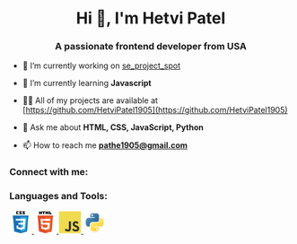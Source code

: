 <h1 align="center">Hi 👋, I'm Hetvi Patel</h1>
<h3 align="center">A passionate frontend developer from USA</h3>

- 🔭 I’m currently working on [se_project_spot](https://github.com/HetviPatel1905/se_project_spots)

- 🌱 I’m currently learning **Javascript**

- 👨‍💻 All of my projects are available at [https://github.com/HetviPatel1905](https://github.com/HetviPatel1905)

- 💬 Ask me about **HTML, CSS, JavaScript, Python**

- 📫 How to reach me **pathe1905@gmail.com**

<h3 align="left">Connect with me:</h3>
<p align="left">
</p>

<h3 align="left">Languages and Tools:</h3>
<p align="left"> <a href="https://www.w3schools.com/css/" target="_blank" rel="noreferrer"> <img src="https://raw.githubusercontent.com/devicons/devicon/master/icons/css3/css3-original-wordmark.svg" alt="css3" width="40" height="40"/> </a> <a href="https://www.w3.org/html/" target="_blank" rel="noreferrer"> <img src="https://raw.githubusercontent.com/devicons/devicon/master/icons/html5/html5-original-wordmark.svg" alt="html5" width="40" height="40"/> </a> <a href="https://developer.mozilla.org/en-US/docs/Web/JavaScript" target="_blank" rel="noreferrer"> <img src="https://raw.githubusercontent.com/devicons/devicon/master/icons/javascript/javascript-original.svg" alt="javascript" width="40" height="40"/> </a> <a href="https://www.python.org" target="_blank" rel="noreferrer"> <img src="https://raw.githubusercontent.com/devicons/devicon/master/icons/python/python-original.svg" alt="python" width="40" height="40"/> </a> </p>



